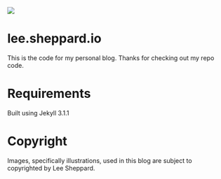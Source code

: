 <a href="https://codeclimate.com/github/leesheppard/leesheppard.github.io"><img src="https://codeclimate.com/github/leesheppard/leesheppard.github.io/badges/gpa.svg" /></a>

# lee.sheppard.io
This is the code for my personal blog. Thanks for checking out my repo code.

# Requirements
Built using Jekyll 3.1.1

# Copyright
Images, specifically illustrations, used in this blog are subject to copyrighted by Lee Sheppard.